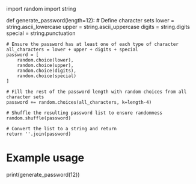 import random
import string

def generate_password(length=12):
    # Define character sets
    lower = string.ascii_lowercase
    upper = string.ascii_uppercase
    digits = string.digits
    special = string.punctuation

    # Ensure the password has at least one of each type of character
    all_characters = lower + upper + digits + special
    password = [
        random.choice(lower),
        random.choice(upper),
        random.choice(digits),
        random.choice(special)
    ]

    # Fill the rest of the password length with random choices from all character sets
    password += random.choices(all_characters, k=length-4)

    # Shuffle the resulting password list to ensure randomness
    random.shuffle(password)

    # Convert the list to a string and return
    return ''.join(password)

# Example usage
print(generate_password(12))

